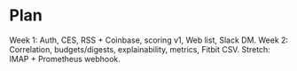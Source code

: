 # Plan

Week 1: Auth, CES, RSS + Coinbase, scoring v1, Web list, Slack DM.
Week 2: Correlation, budgets/digests, explainability, metrics, Fitbit CSV.
Stretch: IMAP + Prometheus webhook.
